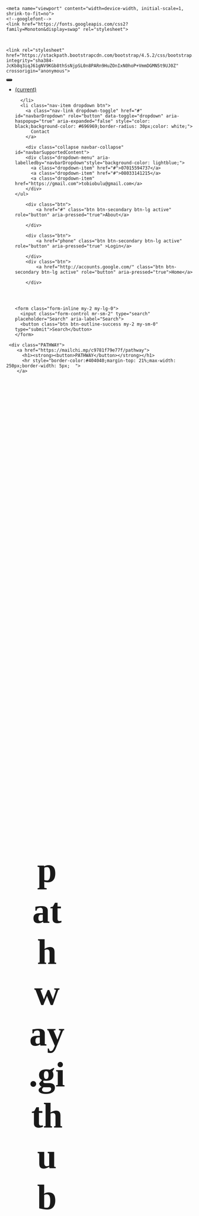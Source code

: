 # pathway.github
<!DOCTYPE html>
<html>
<head>
	<title>PATHWAY</title>

	
	<meta name="viewport" content="width=device-width, initial-scale=1, shrink-to-fit=no">
	<!--googlefont-->
	<link href="https://fonts.googleapis.com/css2?family=Monoton&display=swap" rel="stylesheet">



	<link rel="stylesheet" href="https://stackpath.bootstrapcdn.com/bootstrap/4.5.2/css/bootstrap.min.css" integrity="sha384-JcKb8q3iqJ61gNV9KGb8thSsNjpSL0n8PARn9HuZOnIxN0hoP+VmmDGMN5t9UJ0Z" crossorigin="anonymous">


<style>
		.btn{color: blue;}
		body{background-image: url(https://w-dog.net/wallpapers/11/1/377696925467024/winter-landscape-trees-in-the-snow-snow-covered-road-snow-tree-landscape-winter.jpg);background-size:cover;}
		h1{color:4px 4px 4px #ffff;; font-size: 95px; font-family: 'Monoton', cursive; text-align: center;position: absolute;top:55%;left:30%;width: 100px;height: 100px;font-weight: 100%;}
		hr{border-color: black;border-width: 3px; max-width: 300px;}
		button{border-radius:50px;background-color:#4d4d4d; color: white;font-size: 100px;}
		h1:hover{transform: scale(1.1);transition: all 1s;}
		.btn:hover{transform: scale(1.1);transition: all 1s;}
		.nav-itemdropdownbtn:hover{transform: scale(1.1);transition: all 1s;}




	</style>


</head>
<body>
	<nav class="navbar navbar-expand-lg navbar-light bg-light">
  <a class="navbar-brand" href="#"></a>
  <button class="navbar-toggler" type="button" data-toggle="collapse" data-target="#navbarSupportedContent" aria-controls="navbarSupportedContent" aria-expanded="false" aria-label="Toggle navigation">
    <span class="navbar-toggler-icon"></span>
  </button>

   <div class="collapse navbar-collapse" id="navbarSupportedContent">
    <ul class="navbar-nav mr-auto">
      <li class="nav-item active">
        <a class="nav-link" href="#"><span class="sr-only">(current)</span></a>
      </li>
 
      </li>
      <li class="nav-item dropdown btn">
        <a class="nav-link dropdown-toggle" href="#" id="navbarDropdown" role="button" data-toggle="dropdown" aria-haspopup="true" aria-expanded="false" style="color: black;background-color: #696969;border-radius: 30px;color: white;">
          Contact
        </a>
        
        <div class="collapse navbar-collapse" id="navbarSupportedContent">
        <div class="dropdown-menu" aria-labelledby="navbarDropdown"style="background-color: lightblue;">
          <a class="dropdown-item" href="#">07015594737</a>
          <a class="dropdown-item" href="#">08033141215</a>
          <a class="dropdown-item" href="https://gmail.com">tobiobulu@gmail.com</a>
        </div>
    </ul>
        
        <div class="btn">
        	<a href="#" class="btn btn-secondary btn-lg active" role="button" aria-pressed="true">About</a>

        </div>

        <div class="btn">
        	<a href="phone" class="btn btn-secondary btn-lg active" role="button" aria-pressed="true" >Login</a>

        </div>
        <div class="btn">
        	<a href="http://accounts.google.com/" class="btn btn-secondary btn-lg active" role="button" aria-pressed="true">Home</a>

        </div>
 
     
     

    <form class="form-inline my-2 my-lg-0">
      <input class="form-control mr-sm-2" type="search" placeholder="Search" aria-label="Search">
      <button class="btn btn-outline-success my-2 my-sm-0" type="submit">Search</button>
    </form>
  </div>
</nav>
	 
	 <div class="PATHWAY">
	 	<a href="https://mailchi.mp/c9781f79e77f/pathway">
		  <h1><strong><button>PATHWAY</button></strong></h1> 
		  <hr style="border-color:#404040;margin-top: 21%;max-width: 250px;border-width: 5px;  ">  
		</a>       
</div>	
		   
   <script src="https://code.jquery.com/jquery-3.5.1.slim.min.js" integrity="sha384-DfXdz2htPH0lsSSs5nCTpuj/zy4C+OGpamoFVy38MVBnE+IbbVYUew+OrCXaRkfj" crossorigin="anonymous"></script>
<script src="https://cdn.jsdelivr.net/npm/popper.js@1.16.1/dist/umd/popper.min.js" integrity="sha384-9/reFTGAW83EW2RDu2S0VKaIzap3H66lZH81PoYlFhbGU+6BZp6G7niu735Sk7lN" crossorigin="anonymous"></script>
<script src="https://stackpath.bootstrapcdn.com/bootstrap/4.5.2/js/bootstrap.min.js" integrity="sha384-B4gt1jrGC7Jh4AgTPSdUtOBvfO8shuf57BaghqFfPlYxofvL8/KUEfYiJOMMV+rV" crossorigin="anonymous"></script>
	

    
</body>
</html>
